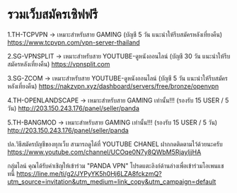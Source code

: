 # รวมเว็บสมัครเซิฟฟรี

1.TH-TCPVPN -> เหมาะสำหรับสาย GAMING (บัญชี 5 วัน แนะนำให้รีบสมัครหลังเที่ยงคืน)
https://www.tcpvpn.com/vpn-server-thailand

2.SG-VPNSPLIT -> เหมาะสำหรับสาย YOUTUBE-ดูหนังออนไลน์ (บัญชี 30 วัน แนะนำให้รีบสมัครหลังเที่ยงคืน)
https://vpnsplit.com

3.SG-ZCOM -> เหมาะสำหรับสาย YOUTUBE-ดูหนังออนไลน์ (บัญชี 5 วัน แนะนำให้รีบสมัครหลังเที่ยงคืน)
https://nakzvpn.xyz/dashboard/servers/free/bronze/openvpn

4.TH-OPENLANDSCAPE -> เหมาะสำหรับสาย GAMING เท่านั้น!!! (รองรับ 15 USER / 5 วัน)
http://203.150.243.176/panel/seller/panda

5.TH-BANGMOD -> เหมาะสำหรับสาย GAMING เท่านั้น!!! (รองรับ 15 USER / 5 วัน)
http://203.150.243.176/panel/seller/panda

ปล.วิธีสมัครบัญชีของทุกเว็บ สามารถดูได้ที่ YOUTUBE CHANEL ฝากกดติดตามไว้ด้วยนะครับ
https://www.youtube.com/channel/UCOqe0N7y8QWbM5RjayljjHA

กลุ่มไลน์
คุณได้รับคำเชิญให้เข้าร่วม "PANDA VPN" โปรดแตะลิงก์ด้านล่างเพื่อเข้าร่วมโอเพนแชทนี้
https://line.me/ti/g2/JYPyYK5h0Hj6LZA8fckzmQ?utm_source=invitation&utm_medium=link_copy&utm_campaign=default
